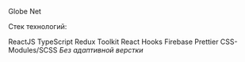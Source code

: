 Globe Net

Стек технологий:

ReactJS
TypeScript
Redux Toolkit
React Hooks
Firebase
Prettier
CSS-Modules/SCSS *Без адаптивной верстки*